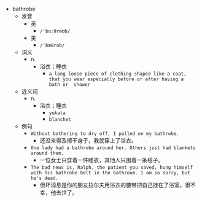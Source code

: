 - bathrobe
  - 发音
    - 英
      - `/'bɑːθrəʊb/`
    - 美
      - `/'bæθrob/`
  - 词义
    - n.
      - 浴衣；睡衣
        - `a long loose piece of clothing shaped like a coat, that you wear especially before or after having a bath or  shower `
  - 近义词
    - n.
      - 浴衣；睡衣
        - `yukata`
        - `blanchet`
  - 例句
    - `Without bothering to dry off, I pulled on my bathrobe.`
      - 还没来得及擦干身子，我就穿上了浴衣。
    - `One lady had a bathrobe around her. Others just had blankets around them.`
      - 一位女士只穿着一件睡衣，其他人只围着一条毯子。
    - `The bad news is, Ralph, the patient you saved, hung himself with his bathrobe belt in the bathroom. I am so sorry, but he's dead.`
      - 但坏消息是你的朋友拉尔夫用浴衣的腰带把自己挂在了浴室，很不幸，他去世了。

